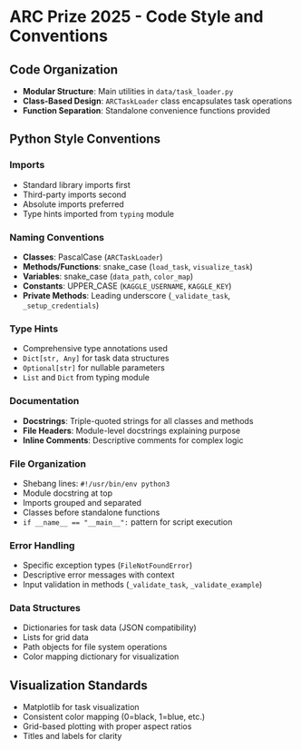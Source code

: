 # ARC Prize 2025 - Code Style and Conventions

## Code Organization
- **Modular Structure**: Main utilities in `data/task_loader.py`
- **Class-Based Design**: `ARCTaskLoader` class encapsulates task operations
- **Function Separation**: Standalone convenience functions provided

## Python Style Conventions

### Imports
- Standard library imports first
- Third-party imports second  
- Absolute imports preferred
- Type hints imported from `typing` module

### Naming Conventions
- **Classes**: PascalCase (`ARCTaskLoader`)
- **Methods/Functions**: snake_case (`load_task`, `visualize_task`)
- **Variables**: snake_case (`data_path`, `color_map`)
- **Constants**: UPPER_CASE (`KAGGLE_USERNAME`, `KAGGLE_KEY`)
- **Private Methods**: Leading underscore (`_validate_task`, `_setup_credentials`)

### Type Hints
- Comprehensive type annotations used
- `Dict[str, Any]` for task data structures
- `Optional[str]` for nullable parameters
- `List` and `Dict` from typing module

### Documentation
- **Docstrings**: Triple-quoted strings for all classes and methods
- **File Headers**: Module-level docstrings explaining purpose
- **Inline Comments**: Descriptive comments for complex logic

### File Organization
- Shebang lines: `#!/usr/bin/env python3`
- Module docstring at top
- Imports grouped and separated
- Classes before standalone functions
- `if __name__ == "__main__":` pattern for script execution

### Error Handling
- Specific exception types (`FileNotFoundError`)
- Descriptive error messages with context
- Input validation in methods (`_validate_task`, `_validate_example`)

### Data Structures
- Dictionaries for task data (JSON compatibility)
- Lists for grid data
- Path objects for file system operations
- Color mapping dictionary for visualization

## Visualization Standards  
- Matplotlib for task visualization
- Consistent color mapping (0=black, 1=blue, etc.)
- Grid-based plotting with proper aspect ratios
- Titles and labels for clarity